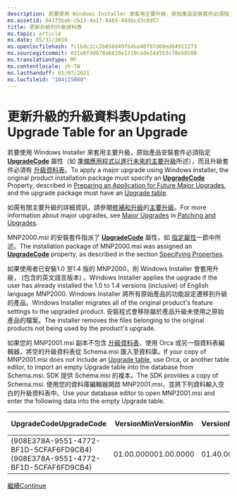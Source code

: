 ```yaml
---
description: 若要使用 Windows Installer 來套用主要升級，原始產品安裝套件必須指定 UpgradeCode 屬性（如準備應用程式以進行未來的主要升級所述），而且升級套件必須有升級資料表。
ms.assetid: 041f5bab-cb13-4e17-8465-484bcd3c6957
title: 更新升級的升級資料表
ms.topic: article
ms.date: 05/31/2018
ms.openlocfilehash: fc1b4c2cc2b650d49fb4ba40f97d69ed84911273
ms.sourcegitcommit: 831e8f3db78ab820e1710cede244553c70e50500
ms.translationtype: MT
ms.contentlocale: zh-TW
ms.lasthandoff: 01/07/2021
ms.locfileid: "104115080"
---
```

# <a name="updating-upgrade-table-for-an-upgrade"></a><span data-ttu-id="2d21f-103">更新升級的升級資料表</span><span class="sxs-lookup"><span data-stu-id="2d21f-103">Updating Upgrade Table for an Upgrade</span></span>

<span data-ttu-id="2d21f-104">若要使用 Windows Installer 來套用主要升級，原始產品安裝套件必須指定 [**UpgradeCode**](upgradecode.md) 屬性（如 [準備應用程式以進行未來的主要升級](preparing-an-application-for-future-major-upgrades.md)所述），而且升級套件必須有 [升級資料表](upgrade-table.md)。</span><span class="sxs-lookup"><span data-stu-id="2d21f-104">To apply a major upgrade using Windows Installer, the original product installation package must specify an [**UpgradeCode**](upgradecode.md) Property, described in [Preparing an Application for Future Major Upgrades](preparing-an-application-for-future-major-upgrades.md), and the upgrade package must have an [Upgrade table](upgrade-table.md).</span></span>

<span data-ttu-id="2d21f-105">如需有關主要升級的詳細資訊，請參閱[修補和升級](patching-and-upgrades.md)的[主要升級](major-upgrades.md)。</span><span class="sxs-lookup"><span data-stu-id="2d21f-105">For more information about major upgrades, see [Major Upgrades](major-upgrades.md) in [Patching and Upgrades](patching-and-upgrades.md).</span></span>

<span data-ttu-id="2d21f-106">MNP2000.msi 的安裝套件指派了 [**UpgradeCode**](upgradecode.md) 屬性，如 [指定屬性](specifying-properties.md)一節中所述。</span><span class="sxs-lookup"><span data-stu-id="2d21f-106">The installation package of MNP2000.msi was assigned an [**UpgradeCode**](upgradecode.md) property, as described in the section [Specifying Properties](specifying-properties.md).</span></span>

<span data-ttu-id="2d21f-107">如果使用者已安裝1.0 至1.4 版的 MNP2000，則 Windows Installer 會套用升級， (包含的英文語言版本) 。</span><span class="sxs-lookup"><span data-stu-id="2d21f-107">Windows Installer applies the upgrade if the user has already installed the 1.0 to 1.4 versions (inclusive) of English language MNP2000.</span></span> <span data-ttu-id="2d21f-108">Windows Installer 將所有原始產品的功能設定遷移到升級的產品。</span><span class="sxs-lookup"><span data-stu-id="2d21f-108">Windows Installer migrates all of the original product's feature settings to the upgraded product.</span></span> <span data-ttu-id="2d21f-109">安裝程式會移除屬於產品升級未使用之原始產品的檔案。</span><span class="sxs-lookup"><span data-stu-id="2d21f-109">The installer removes the files belonging to the original products not being used by the product's upgrade.</span></span>

<span data-ttu-id="2d21f-110">如果您的 MNP2001.msi 副本不包含 [升級資料表](upgrade-table.md)、使用 Orca 或另一個資料表編輯器，將空的升級資料表從 Schema.msi 匯入至資料庫。</span><span class="sxs-lookup"><span data-stu-id="2d21f-110">If your copy of MNP2001.msi does not include an [Upgrade table](upgrade-table.md), use Orca, or another table editor, to import an empty Upgrade table into the database from Schema.msi.</span></span> <span data-ttu-id="2d21f-111">SDK 提供 Schema.msi 的複本。</span><span class="sxs-lookup"><span data-stu-id="2d21f-111">The SDK provides a copy of Schema.msi.</span></span> <span data-ttu-id="2d21f-112">使用您的資料庫編輯器開啟 MNP2001.msi，並將下列資料輸入空白的升級資料表中。</span><span class="sxs-lookup"><span data-stu-id="2d21f-112">Use your database editor to open MNP2001.msi and enter the following data into the empty Upgrade table.</span></span>



| <span data-ttu-id="2d21f-113">UpgradeCode</span><span class="sxs-lookup"><span data-stu-id="2d21f-113">UpgradeCode</span></span>                            | <span data-ttu-id="2d21f-114">VersionMin</span><span class="sxs-lookup"><span data-stu-id="2d21f-114">VersionMin</span></span> | <span data-ttu-id="2d21f-115">VersionMax</span><span class="sxs-lookup"><span data-stu-id="2d21f-115">VersionMax</span></span> | <span data-ttu-id="2d21f-116">語言</span><span class="sxs-lookup"><span data-stu-id="2d21f-116">Language</span></span> | <span data-ttu-id="2d21f-117">屬性</span><span class="sxs-lookup"><span data-stu-id="2d21f-117">Attributes</span></span> | <span data-ttu-id="2d21f-118">移除</span><span class="sxs-lookup"><span data-stu-id="2d21f-118">Remove</span></span> | <span data-ttu-id="2d21f-119">ActionProperty</span><span class="sxs-lookup"><span data-stu-id="2d21f-119">ActionProperty</span></span> |
|----------------------------------------|------------|------------|----------|------------|--------|----------------|
| <span data-ttu-id="2d21f-120">{908E378A-9551-4772-BF1D-5CFAF6FD9CB4}</span><span class="sxs-lookup"><span data-stu-id="2d21f-120">{908E378A-9551-4772-BF1D-5CFAF6FD9CB4}</span></span> | <span data-ttu-id="2d21f-121">01.00.0000</span><span class="sxs-lookup"><span data-stu-id="2d21f-121">01.00.0000</span></span> | <span data-ttu-id="2d21f-122">01.40.0000</span><span class="sxs-lookup"><span data-stu-id="2d21f-122">01.40.0000</span></span> | <span data-ttu-id="2d21f-123">1033</span><span class="sxs-lookup"><span data-stu-id="2d21f-123">1033</span></span>     | <span data-ttu-id="2d21f-124">769</span><span class="sxs-lookup"><span data-stu-id="2d21f-124">769</span></span>        |        | <span data-ttu-id="2d21f-125">OLDAPPFOUND</span><span class="sxs-lookup"><span data-stu-id="2d21f-125">OLDAPPFOUND</span></span>    |



 

[<span data-ttu-id="2d21f-126">繼續</span><span class="sxs-lookup"><span data-stu-id="2d21f-126">Continue</span></span>](updating-properties-for-an-upgrade.md)

 

 



